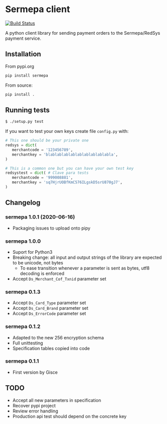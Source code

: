 # Sermepa client

[![Build Status](https://travis-ci.org/Som-Energia/sermepa.svg?branch=master)](https://travis-ci.org/Som-Energia/sermepa)

A python client library for sending payment orders to the Sermepa/RedSys payment service.

## Installation

From pypi.org

```bash
pip install sermepa
```

From source:
```bash
pip install .
```

## Running tests

```bash
$ ./setup.py test
```

If you want to test your own keys create file `config.py`
with:

```python
# This one should be your private one
redsys = dict(
   merchantcode = '123456789',
   merchantkey = 'blablablablablablablablablabla',
)

# This is a common one but you can have your own test key
redsystest = dict( # Clave para tests
   merchantcode = '999008881',
   merchantkey = 'sq7HjrUOBfKmC576ILgskD5srU870gJ7',
)
```

## Changelog

### sermepa 1.0.1 (2020-06-16)

- Packaging issues to upload onto pipy

### sermepa 1.0.0

- Suport for Python3
- Breaking change: all input and output strings of the library are expected to be unicode, not bytes
    - To ease transition whenever a parameter is sent as bytes, utf8 decoding is enforced
- Accept `Ds_Merchant_Cof_Txnid` parameter set

### sermepa 0.1.3

- Accept `Ds_Card_Type` parameter set
- Accept `Ds_Card_Brand` parameter set
- Accept `Ds_ErrorCode` parameter set

### sermepa 0.1.2

- Adapted to the new 256 encryption schema
- Full unittesting
- Specification tables copied into code


### sermepa 0.1.1

- First version by Gisce

## TODO

- Accept all new parameters in specification 
- Recover pypi project
- Review error handling
- Production api test should depend on the concrete key

